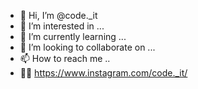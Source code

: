 - 👋 Hi, I’m @code._it
- 👀 I’m interested in ...
- 🌱 I’m currently learning ...
- 💞️ I’m looking to collaborate on ...
- 📫 How to reach me ..
- 👨‍🎓 https://www.instagram.com/code._it/

<!---
code._it/0code._it is a ✨ special ✨ repository because its `README.md` (this file) appears on your GitHub profile.
You can click the Preview link to take a look at your changes.
--->
